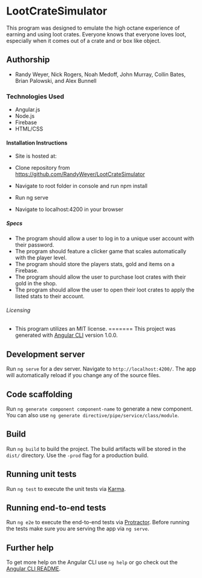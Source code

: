# LootCrateSimulator

This program was designed to emulate the high octane experience of earning and using loot crates. Everyone knows that everyone loves loot, especially when it comes out of a crate and or box like object.

## Authorship
 * Randy Weyer, Nick Rogers, Noah Medoff, John Murray, Collin Bates, Brian Palowski, and Alex Bunnell

### Technologies Used
  * Angular.js
  * Node.js
  * Firebase
  * HTML/CSS

#### Installation Instructions
  * Site is hosted at:

  * Clone repository from https://github.com/RandyWeyer/LootCrateSimulator
  * Navigate to root folder in console and run npm install
  * Run ng serve
  * Navigate to localhost:4200 in your browser

##### Specs
  * The program should allow a user to log in to a unique user account with their password.
  * The program should feature a clicker game that scales automatically with the player level.
  * The program should store the players stats, gold and items on a Firebase.
  * The program should allow the user to purchase loot crates with their gold in the shop.
  * The program should allow the user to open their loot crates to apply the listed stats to their account.

###### Licensing
 * This program utilizes an MIT license.
=======
This project was generated with [Angular CLI](https://github.com/angular/angular-cli) version 1.0.0.

## Development server

Run `ng serve` for a dev server. Navigate to `http://localhost:4200/`. The app will automatically reload if you change any of the source files.

## Code scaffolding

Run `ng generate component component-name` to generate a new component. You can also use `ng generate directive/pipe/service/class/module`.

## Build

Run `ng build` to build the project. The build artifacts will be stored in the `dist/` directory. Use the `-prod` flag for a production build.

## Running unit tests

Run `ng test` to execute the unit tests via [Karma](https://karma-runner.github.io).

## Running end-to-end tests

Run `ng e2e` to execute the end-to-end tests via [Protractor](http://www.protractortest.org/).
Before running the tests make sure you are serving the app via `ng serve`.

## Further help

To get more help on the Angular CLI use `ng help` or go check out the [Angular CLI README](https://github.com/angular/angular-cli/blob/master/README.md).
